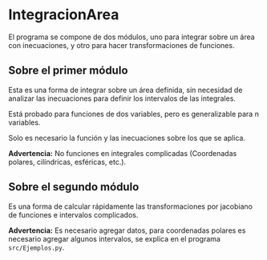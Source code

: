 # IntegracionArea

El programa se compone de dos módulos, uno para integrar sobre un área con inecuaciones, y otro para hacer transformaciones de funciones.

## Sobre el primer módulo

Esta es una forma de integrar sobre un área definida, sin necesidad de analizar las inecuaciones para definir los intervalos de las integrales.

Está probado para funciones de dos variables, pero es generalizable para n variables.

Solo es necesario la función y las inecuaciones sobre los que se aplica.

**Advertencia:** No funciones en integrales complicadas (Coordenadas polares, cilíndricas, esféricas, etc.).

## Sobre el segundo módulo

Es una forma de calcular rápidamente las transformaciones por jacobiano de funciones e intervalos complicados.

**Advertencia:** Es necesario agregar datos, para coordenadas polares es necesario agregar algunos intervalos, se explica en el programa ``src/Ejemplos.py``.
